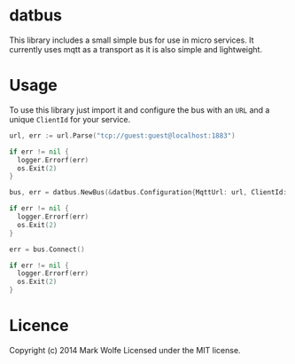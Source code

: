 # datbus

This library includes a small simple bus for use in micro services. It currently uses
mqtt as a transport as it is also simple and lightweight.

# Usage

To use this library just import it and configure the bus with an `URL` and a unique
`ClientId` for your service.

```go
url, err := url.Parse("tcp://guest:guest@localhost:1883")

if err != nil {
  logger.Errorf(err)
  os.Exit(2)
}

bus, err = datbus.NewBus(&datbus.Configuration{MqttUrl: url, ClientId: "testapp"})

if err != nil {
  logger.Errorf(err)
  os.Exit(2)
}

err = bus.Connect()

if err != nil {
  logger.Errorf(err)
  os.Exit(2)
}
```

# Licence

Copyright (c) 2014 Mark Wolfe
Licensed under the MIT license.
